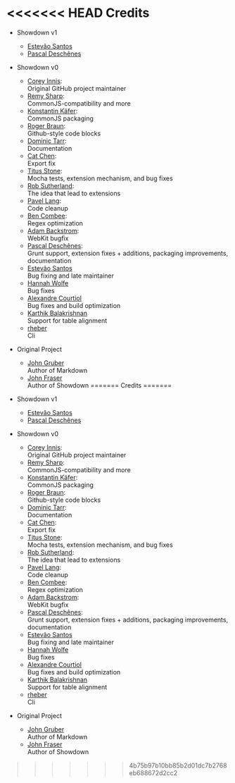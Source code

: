 <<<<<<< HEAD
Credits
=======
  - Showdown v1
    * [Estevão Santos](https://github.com/tivie)
    * [Pascal Deschênes](https://github.com/pdeschen)

  - Showdown v0
    * [Corey Innis](http://github.com/coreyti):<br/>
      Original GitHub project maintainer
    * [Remy Sharp](https://github.com/remy/):<br/>
      CommonJS-compatibility and more
    * [Konstantin Käfer](https://github.com/kkaefer/):<br/>
      CommonJS packaging
    * [Roger Braun](https://github.com/rogerbraun):<br/>
      Github-style code blocks
    * [Dominic Tarr](https://github.com/dominictarr):<br/>
      Documentation
    * [Cat Chen](https://github.com/CatChen):<br/>
      Export fix
    * [Titus Stone](https://github.com/tstone):<br/>
      Mocha tests, extension mechanism, and bug fixes
    * [Rob Sutherland](https://github.com/roberocity):<br/>
      The idea that lead to extensions
    * [Pavel Lang](https://github.com/langpavel):<br/>
      Code cleanup
    * [Ben Combee](https://github.com/unwiredben):<br/>
      Regex optimization
    * [Adam Backstrom](https://github.com/abackstrom):<br/>
      WebKit bugfix
    * [Pascal Deschênes](https://github.com/pdeschen):<br/>
      Grunt support, extension fixes + additions, packaging improvements, documentation
    * [Estevão Santos](https://github.com/tivie)<br/>
      Bug fixing and late maintainer
    * [Hannah Wolfe](https://github.com/ErisDS)<br/>
      Bug fixes
    * [Alexandre Courtiol](https://github.com/acourtiol)<br/>
      Bug fixes and build optimization
    * [Karthik Balakrishnan](https://github.com/torcellite)<br/>
      Support for table alignment
    * [rheber](https://github.com/rheber)<br/>
      Cli
      

  - Original Project
    * [John Gruber](http://daringfireball.net/projects/markdown/)<br/>
      Author of Markdown
    * [John Fraser](http://attacklab.net/)<br/>
      Author of Showdown
=======
Credits
=======
  - Showdown v1
    * [Estevão Santos](https://github.com/tivie)
    * [Pascal Deschênes](https://github.com/pdeschen)

  - Showdown v0
    * [Corey Innis](http://github.com/coreyti):<br/>
      Original GitHub project maintainer
    * [Remy Sharp](https://github.com/remy/):<br/>
      CommonJS-compatibility and more
    * [Konstantin Käfer](https://github.com/kkaefer/):<br/>
      CommonJS packaging
    * [Roger Braun](https://github.com/rogerbraun):<br/>
      Github-style code blocks
    * [Dominic Tarr](https://github.com/dominictarr):<br/>
      Documentation
    * [Cat Chen](https://github.com/CatChen):<br/>
      Export fix
    * [Titus Stone](https://github.com/tstone):<br/>
      Mocha tests, extension mechanism, and bug fixes
    * [Rob Sutherland](https://github.com/roberocity):<br/>
      The idea that lead to extensions
    * [Pavel Lang](https://github.com/langpavel):<br/>
      Code cleanup
    * [Ben Combee](https://github.com/unwiredben):<br/>
      Regex optimization
    * [Adam Backstrom](https://github.com/abackstrom):<br/>
      WebKit bugfix
    * [Pascal Deschênes](https://github.com/pdeschen):<br/>
      Grunt support, extension fixes + additions, packaging improvements, documentation
    * [Estevão Santos](https://github.com/tivie)<br/>
      Bug fixing and late maintainer
    * [Hannah Wolfe](https://github.com/ErisDS)<br/>
      Bug fixes
    * [Alexandre Courtiol](https://github.com/acourtiol)<br/>
      Bug fixes and build optimization
    * [Karthik Balakrishnan](https://github.com/torcellite)<br/>
      Support for table alignment
    * [rheber](https://github.com/rheber)<br/>
      Cli
      

  - Original Project
    * [John Gruber](http://daringfireball.net/projects/markdown/)<br/>
      Author of Markdown
    * [John Fraser](http://attacklab.net/)<br/>
      Author of Showdown
>>>>>>> 4b75b97b10bb85b2d01dc7b2768eb688672d2cc2
